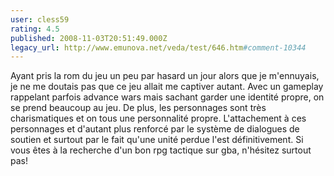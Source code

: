 ```yaml
---
user: cless59
rating: 4.5
published: 2008-11-03T20:51:49.000Z
legacy_url: http://www.emunova.net/veda/test/646.htm#comment-10344
---
```

Ayant pris la rom du jeu un peu par hasard un jour alors que je m'ennuyais, je ne me doutais pas que ce jeu allait me captiver autant.
Avec un gameplay rappelant parfois advance wars mais sachant garder une identité propre, on se prend beaucoup au jeu.
De plus, les personnages sont très charismatiques et on tous une personnalité propre. L'attachement à ces personnages et d'autant plus renforcé par le système de dialogues de soutien et surtout par le fait qu'une unité perdue l'est définitivement.
Si vous êtes à la recherche d'un bon rpg tactique sur gba, n'hésitez surtout pas!